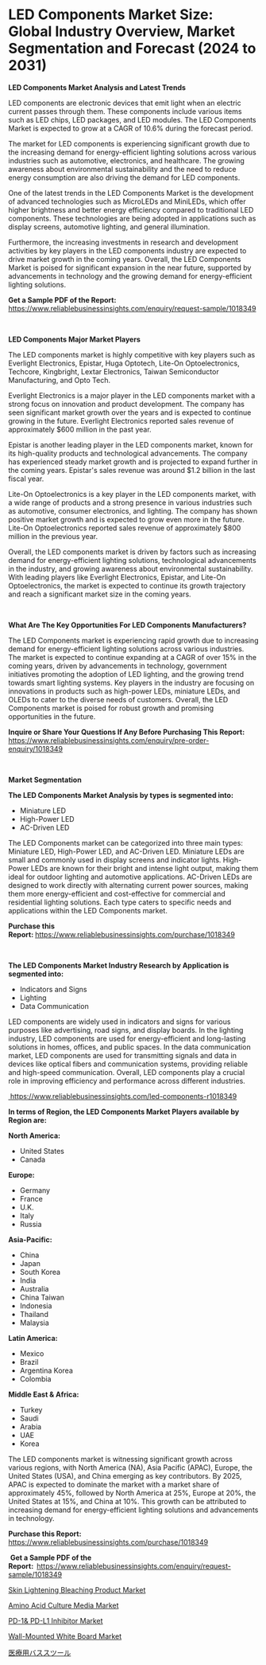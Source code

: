 <p><h1>LED Components Market Size: Global Industry Overview, Market Segmentation and Forecast (2024 to 2031)</h1></p><p><strong>LED Components Market Analysis and Latest Trends</strong></p>
<p><p>LED components are electronic devices that emit light when an electric current passes through them. These components include various items such as LED chips, LED packages, and LED modules. The LED Components Market is expected to grow at a CAGR of 10.6% during the forecast period.</p><p>The market for LED components is experiencing significant growth due to the increasing demand for energy-efficient lighting solutions across various industries such as automotive, electronics, and healthcare. The growing awareness about environmental sustainability and the need to reduce energy consumption are also driving the demand for LED components.</p><p>One of the latest trends in the LED Components Market is the development of advanced technologies such as MicroLEDs and MiniLEDs, which offer higher brightness and better energy efficiency compared to traditional LED components. These technologies are being adopted in applications such as display screens, automotive lighting, and general illumination.</p><p>Furthermore, the increasing investments in research and development activities by key players in the LED components industry are expected to drive market growth in the coming years. Overall, the LED Components Market is poised for significant expansion in the near future, supported by advancements in technology and the growing demand for energy-efficient lighting solutions.</p></p>
<p><strong>Get a Sample PDF of the Report:&nbsp;</strong> <a href="https://www.reliablebusinessinsights.com/enquiry/request-sample/1018349">https://www.reliablebusinessinsights.com/enquiry/request-sample/1018349</a></p>
<p>&nbsp;</p>
<p><strong>LED Components Major Market Players</strong></p>
<p><p>The LED components market is highly competitive with key players such as Everlight Electronics, Epistar, Huga Optotech, Lite-On Optoelectronics, Techcore, Kingbright, Lextar Electronics, Taiwan Semiconductor Manufacturing, and Opto Tech. </p><p>Everlight Electronics is a major player in the LED components market with a strong focus on innovation and product development. The company has seen significant market growth over the years and is expected to continue growing in the future. Everlight Electronics reported sales revenue of approximately $600 million in the past year.</p><p>Epistar is another leading player in the LED components market, known for its high-quality products and technological advancements. The company has experienced steady market growth and is projected to expand further in the coming years. Epistar's sales revenue was around $1.2 billion in the last fiscal year.</p><p>Lite-On Optoelectronics is a key player in the LED components market, with a wide range of products and a strong presence in various industries such as automotive, consumer electronics, and lighting. The company has shown positive market growth and is expected to grow even more in the future. Lite-On Optoelectronics reported sales revenue of approximately $800 million in the previous year.</p><p>Overall, the LED components market is driven by factors such as increasing demand for energy-efficient lighting solutions, technological advancements in the industry, and growing awareness about environmental sustainability. With leading players like Everlight Electronics, Epistar, and Lite-On Optoelectronics, the market is expected to continue its growth trajectory and reach a significant market size in the coming years.</p></p>
<p>&nbsp;</p>
<p><strong>What Are The Key Opportunities For LED Components Manufacturers?</strong></p>
<p><p>The LED Components market is experiencing rapid growth due to increasing demand for energy-efficient lighting solutions across various industries. The market is expected to continue expanding at a CAGR of over 15% in the coming years, driven by advancements in technology, government initiatives promoting the adoption of LED lighting, and the growing trend towards smart lighting systems. Key players in the industry are focusing on innovations in products such as high-power LEDs, miniature LEDs, and OLEDs to cater to the diverse needs of customers. Overall, the LED Components market is poised for robust growth and promising opportunities in the future.</p></p>
<p><strong>Inquire or Share Your Questions If Any Before Purchasing This Report:</strong> <a href="https://www.reliablebusinessinsights.com/enquiry/pre-order-enquiry/1018349">https://www.reliablebusinessinsights.com/enquiry/pre-order-enquiry/1018349</a></p>
<p>&nbsp;</p>
<p><strong>Market Segmentation</strong></p>
<p><strong>The LED Components Market Analysis by types is segmented into:</strong></p>
<p><ul><li>Miniature LED</li><li>High-Power LED</li><li>AC-Driven LED</li></ul></p>
<p><p>The LED Components market can be categorized into three main types: Miniature LED, High-Power LED, and AC-Driven LED. Miniature LEDs are small and commonly used in display screens and indicator lights. High-Power LEDs are known for their bright and intense light output, making them ideal for outdoor lighting and automotive applications. AC-Driven LEDs are designed to work directly with alternating current power sources, making them more energy-efficient and cost-effective for commercial and residential lighting solutions. Each type caters to specific needs and applications within the LED Components market.</p></p>
<p><strong>Purchase this Report:&nbsp;</strong><a href="https://www.reliablebusinessinsights.com/purchase/1018349">https://www.reliablebusinessinsights.com/purchase/1018349</a></p>
<p>&nbsp;</p>
<p><strong>The LED Components Market Industry Research by Application is segmented into:</strong></p>
<p><ul><li>Indicators and Signs</li><li>Lighting</li><li>Data Communication</li></ul></p>
<p><p>LED components are widely used in indicators and signs for various purposes like advertising, road signs, and display boards. In the lighting industry, LED components are used for energy-efficient and long-lasting solutions in homes, offices, and public spaces. In the data communication market, LED components are used for transmitting signals and data in devices like optical fibers and communication systems, providing reliable and high-speed communication. Overall, LED components play a crucial role in improving efficiency and performance across different industries.</p></p>
<p><a href="https://www.reliablebusinessinsights.com/led-components-r1018349">&nbsp;https://www.reliablebusinessinsights.com/led-components-r1018349</a></p>
<p><strong>In terms of Region, the LED Components Market Players available by Region are:</strong></p>
<p>
    <p> <strong> North America: </strong>
        <ul>
            <li>United States</li>
            <li>Canada</li>
        </ul>
        </p> 
    <p> <strong> Europe: </strong>
        <ul>
            <li>Germany</li>
            <li>France</li>
            <li>U.K.</li>
            <li>Italy</li>
            <li>Russia</li>
        </ul>
        </p> 
    <p> <strong> Asia-Pacific: </strong>
        <ul>
            <li>China</li>
            <li>Japan</li>
            <li>South Korea</li>
            <li>India</li>
            <li>Australia</li>
            <li>China Taiwan</li>
            <li>Indonesia</li>
            <li>Thailand</li>
            <li>Malaysia</li>
        </ul>
        </p> 
    <p> <strong> Latin America: </strong>
        <ul>
            <li>Mexico</li>
            <li>Brazil</li>
            <li>Argentina Korea</li>
            <li>Colombia</li>
        </ul>
        </p> 
    <p> <strong> Middle East & Africa: </strong>
        <ul>
            <li>Turkey</li>
            <li>Saudi</li>
            <li>Arabia</li>
            <li>UAE</li>
            <li>Korea</li>
        </ul>
    </p>
    </p>
<p><p>The LED components market is witnessing significant growth across various regions, with North America (NA), Asia Pacific (APAC), Europe, the United States (USA), and China emerging as key contributors. By 2025, APAC is expected to dominate the market with a market share of approximately 45%, followed by North America at 25%, Europe at 20%, the United States at 15%, and China at 10%. This growth can be attributed to increasing demand for energy-efficient lighting solutions and advancements in technology.</p></p>
<p><strong>Purchase this Report: </strong><a href="https://www.reliablebusinessinsights.com/purchase/1018349">https://www.reliablebusinessinsights.com/purchase/1018349</a></p>
<p>&nbsp;<strong>Get a Sample PDF of the Report:&nbsp;&nbsp;</strong><a href="https://www.reliablebusinessinsights.com/enquiry/request-sample/1018349">https://www.reliablebusinessinsights.com/enquiry/request-sample/1018349</a></p>
<p><strong></strong></p>
<p><p><a href="https://issuu.com/reportprime-2/docs/skin-lightening-bleaching-product-market-size-2030">Skin Lightening Bleaching Product Market</a></p><p><a href="https://github.com/IzaiahBartell/Market-Research-Report-List-1/blob/main/amino-acid-culture-media-market.md">Amino Acid Culture Media Market</a></p><p><a href="https://github.com/Valeridd446677/Market-Research-Report-List-1/blob/main/pd-1-pd-l1-inhibitor-market.md">PD-1& PD-L1 Inhibitor Market</a></p><p><a href="https://issuu.com/reportprime-2/docs/wall-mounted-white-board-market-size-2030.pptx">Wall-Mounted White Board Market</a></p><p><a href="https://github.com/VinceMarvin1/Market-Research-Report-List-1/blob/main/152454387579.md">医療用バススツール</a></p></p>